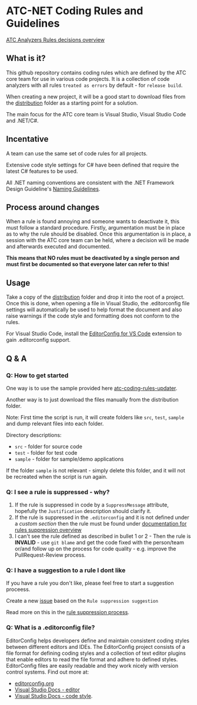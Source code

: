 # ATC-NET Coding Rules and Guidelines

[ATC Analyzers Rules decisions overview](/documentation/CodeAnalyzersRules/README.md)

## What is it?

This github repository contains coding rules which are defined by the ATC core team for use in various code projects. It is a collection of code analyzers with all rules `treated as errors` by default - for `release build`.

When creating a new project, it will be a good start to download files from the [distribution](https://github.com/atc-net/atc-coding-rules/tree/main/distribution) folder as a starting point for a solution.

The main focus for the ATC core team is Visual Studio, Visual Studio Code and .NET/C#.

## Incentative

A team can use the same set of code rules for all projects.

Extensive code style settings for C# have been defined that require the latest C# features to be used.

All .NET naming conventions are consistent with the .NET Framework Design Guideline's [Naming Guidelines](https://docs.microsoft.com/en-us/dotnet/standard/design-guidelines/naming-guidelines).

## Process around changes

When a rule is found annoying and someone wants to deactivate it, this must follow a standard procedure. Firstly, argumentation must be in place as to why the rule should be disabled. Once this argumentation is in place, a session with the ATC core team can be held, where a decision will be made and afterwards executed and documented.

**This means that NO rules must be deactivated by a single person and must first be documented so that everyone later can refer to this!**

## Usage

Take a copy of the [distribution](/tree/main/distribution) folder and drop it into the root of a project. Once this is done, when opening a file in Visual Studio, the .editorconfig file settings will automatically be used to help format the document and also raise warnings if the code style and formatting does not conform to the rules.

For Visual Studio Code, install the [EditorConfig for VS Code](https://marketplace.visualstudio.com/items?itemName=EditorConfig.EditorConfig) extension to gain .editorconfig support.

## Q & A

### Q: How to get started

One way is to use the sample provided here [atc-coding-rules-updater](https://github.com/atc-net/atc-coding-rules-updater/blob/main/sample/README.md).

Another way is to just download the files manually from the distribution folder.

Note: First time the script is run, it will create folders like `src`, `test`, `sample` and dump relevant files into each folder.

Directory descriptions:

* `src` - folder for source code
* `test` -  folder for test code
* `sample` - folder for sample/demo applications

If the folder `sample` is not relevant - simply delete this folder, and it will not be recreated when the script is run again.

### Q: I see a rule is suppressed - why?

1) If the rule is suppressed in code by a `SuppressMessage` attribute, hopefully the `Justification` description should clarify it.
2) If the rule is suppressed in the `.editorconfig` and it is not defined under a _custom section_ then the rule must be found under [documentation for rules suppression overview](/documentation/CodeAnalyzersRules/README.md)
3) I can't see the rule defined as described in bullet 1 or 2 - Then the rule is **INVALID**  - use `git blame` and get the code fixed with the person/team or/and follow up on the process for code quality - e.g. improve the PullRequest-Review process.

### Q: I have a suggestion to a rule I dont like

If you have a rule you don't like, please feel free to start a suggestion proceess.

Create a new [issue](https://github.com/atc-net/atc-coding-rules/issues/new/choose) based on the `Rule suppression suggestion`

Read more on this in the [rule suppression process](/documentation/CodeAnalyzersRules/rule-suppress-process.md).

### Q: What is a .editorconfig file?

EditorConfig helps developers define and maintain consistent coding styles between different editors and IDEs. The EditorConfig project consists of a file format for defining coding styles and a collection of text editor plugins that enable editors to read the file format and adhere to defined styles. EditorConfig files are easily readable and they work nicely with version control systems. Find out more at:
* [editorconfig.org](http://editorconfig.org/)
* [Visual Studio Docs - editor](https://docs.microsoft.com/en-us/visualstudio/ide/create-portable-custom-editor-options?view=vs-2019)
* [Visual Studio Docs - code style](https://docs.microsoft.com/en-us/visualstudio/ide/editorconfig-code-style-settings-reference).
